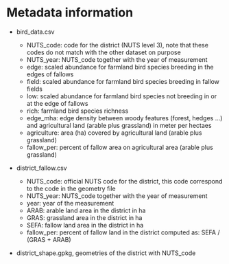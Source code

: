 # Metadata information

* bird_data.csv
	* NUTS_code: code for the district (NUTS level 3), note that these codes do not match with the other dataset on purpose
	* NUTS_year: NUTS_code together with the year of measurement
	* edge: scaled abundance for farmland bird species breeding in the edges of fallows
	* field: scaled abundance for farmland bird species breeding in fallow fields
	* low: scaled abundance for farmland bird species not breeding in or at the edge of fallows
	* rich: farmland bird species richness
	* edge_mha: edge density between woody features (forest, hedges ...) and agricultural land (arable plus grassland) in meter per hectaes
	* agriculture: area (ha) covered by agricultural land (arable plus grassland)
	* fallow_per: percent of fallow area on agricultural area (arable plus grassland)

* district_fallow.csv
	* NUTS_code: official NUTS code for the district, this code correspond to the code in the geometry file
	* NUTS_year: NUTS_code together with the year of measurement
	* year: year of the measurement
	* ARAB: arable land area in the district in ha
	* GRAS: grassland area in the district in ha
	* SEFA: fallow land area in the district in ha
	* fallow_per: percent of fallow land in the district computed as: SEFA / (GRAS + ARAB)

* district_shape.gpkg, geometries of the district with NUTS_code